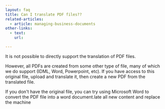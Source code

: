 ```yaml
---
layout: faq
title: Can I translate PDF files??
related-articles:
  - article: managing-business-documents
other-links:
  - text:
    url:

---
```



It is not possible to directly support the translation of PDF files.

However, all PDFs are created from some other type of file, many of which we do support (IDML, Word, Powerpoint, etc). If you have access to this original file, upload and translate it, then create a new PDF from the translated file.

If you don't have the original file, you can try using Microsoft Word to convert the PDF file into a word document.late all new content and replace the machine